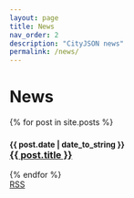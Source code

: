 ```yaml
---
layout: page
title: News
nav_order: 2
description: "CityJSON news"
permalink: /news/
---
```


<h1>News</h1> 

{% for post in site.posts %}
  <h3><small><span class="post-date">{{ post.date | date_to_string }}</span></small><br><a href="{{ site.baseurl }}{{ post.url }}">{{ post.title }}</a></h3>
{% endfor %}

<br>
<span class="grey"><a href="{{ site.baseurl }}/feed.xml"><i class="fa fa-rss"></i> RSS</a></span>
